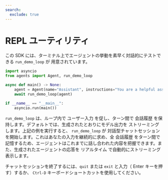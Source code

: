 ```yaml
---
search:
  exclude: true
---
```

# REPL ユーティリティ

この SDK には、ターミナル上でエージェントの挙動を素早く対話的にテストできる `run_demo_loop` が 用意されています。

```python
import asyncio
from agents import Agent, run_demo_loop

async def main() -> None:
    agent = Agent(name="Assistant", instructions="You are a helpful assistant.")
    await run_demo_loop(agent)

if __name__ == "__main__":
    asyncio.run(main())
```

`run_demo_loop` は、ループ内で ユーザー入力 を促し、ターン間で 会話履歴 を保持します。デフォルトでは、生成されたとおりにモデル出力を ストリーミング します。上記の例を実行すると、 `run_demo_loop` が 対話型チャットセッション を開始します。これはあなたの入力を継続的に求め、全 会話履歴 をターン間で記憶するため、エージェントはこれまでに話し合われた内容を把握できます。また、生成されたエージェントの応答を リアルタイム で自動的にストリーミング表示します。

チャットセッションを終了するには、`quit` または `exit` と入力（ Enter キーを押す）するか、 `Ctrl-D` キーボードショートカットを使用してください。